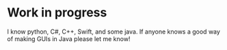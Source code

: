 # Work in progress
I know python, C#, C++, Swift, and some java.  If anyone knows a good way of making GUIs in Java please let me know!
